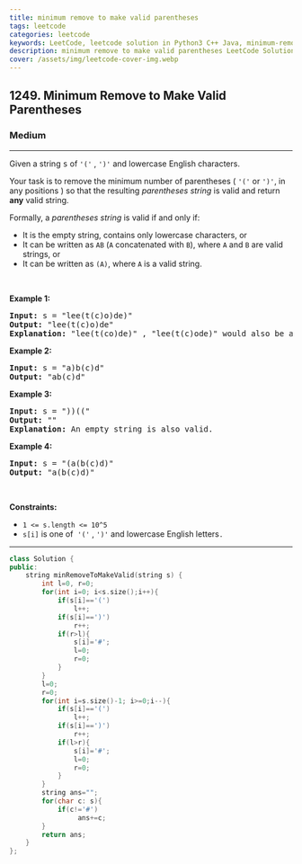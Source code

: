 ```yaml
---
title: minimum remove to make valid parentheses
tags: leetcode
categories: leetcode
keywords: LeetCode, leetcode solution in Python3 C++ Java, minimum-remove-to-make-valid-parentheses solution
description: minimum remove to make valid parentheses LeetCode Solution Explained
cover: /assets/img/leetcode-cover-img.webp
---
```



<h2>1249. Minimum Remove to Make Valid Parentheses</h2><h3>Medium</h3><hr><div><p>Given a string <font face="monospace">s</font>&nbsp;of&nbsp;<code>'('</code>&nbsp;,&nbsp;<code>')'</code>&nbsp;and lowercase English characters.&nbsp;</p>

<p>Your task is to remove the minimum number of parentheses (&nbsp;<code>'('</code>&nbsp;or&nbsp;<code>')'</code>,&nbsp;in any positions ) so that the resulting <em>parentheses string</em> is valid and return <strong>any</strong> valid string.</p>

<p>Formally, a <em>parentheses string</em> is valid if and only if:</p>

<ul>
	<li>It is the empty string, contains only lowercase characters, or</li>
	<li>It can be written as&nbsp;<code>AB</code>&nbsp;(<code>A</code>&nbsp;concatenated with&nbsp;<code>B</code>), where&nbsp;<code>A</code>&nbsp;and&nbsp;<code>B</code>&nbsp;are valid strings, or</li>
	<li>It can be written as&nbsp;<code>(A)</code>, where&nbsp;<code>A</code>&nbsp;is a valid string.</li>
</ul>

<p>&nbsp;</p>
<p><strong>Example 1:</strong></p>

<pre><strong>Input:</strong> s = "lee(t(c)o)de)"
<strong>Output:</strong> "lee(t(c)o)de"
<strong>Explanation:</strong> "lee(t(co)de)" , "lee(t(c)ode)" would also be accepted.
</pre>

<p><strong>Example 2:</strong></p>

<pre><strong>Input:</strong> s = "a)b(c)d"
<strong>Output:</strong> "ab(c)d"
</pre>

<p><strong>Example 3:</strong></p>

<pre><strong>Input:</strong> s = "))(("
<strong>Output:</strong> ""
<strong>Explanation:</strong> An empty string is also valid.
</pre>

<p><strong>Example 4:</strong></p>

<pre><strong>Input:</strong> s = "(a(b(c)d)"
<strong>Output:</strong> "a(b(c)d)"
</pre>

<p>&nbsp;</p>
<p><strong>Constraints:</strong></p>

<ul>
	<li><code>1 &lt;= s.length &lt;= 10^5</code></li>
	<li><code>s[i]</code>&nbsp;is one&nbsp;of&nbsp;&nbsp;<code>'('</code> , <code>')'</code> and&nbsp;lowercase English letters<code>.</code></li>
</ul></div>

---




```cpp
class Solution {
public:
    string minRemoveToMakeValid(string s) {
        int l=0, r=0;
        for(int i=0; i<s.size();i++){
            if(s[i]=='(')
                l++;
            if(s[i]==')')
                r++;
            if(r>l){
                s[i]='#';
                l=0;
                r=0;
            }      
        }
        l=0;
        r=0;
        for(int i=s.size()-1; i>=0;i--){
            if(s[i]=='(')
                l++;
            if(s[i]==')')
                r++;
            if(l>r){
                s[i]='#';
                l=0;
                r=0;
            }      
        }
        string ans="";
        for(char c: s){
            if(c!='#')
                 ans+=c;
        }
        return ans;
    }
};
```
